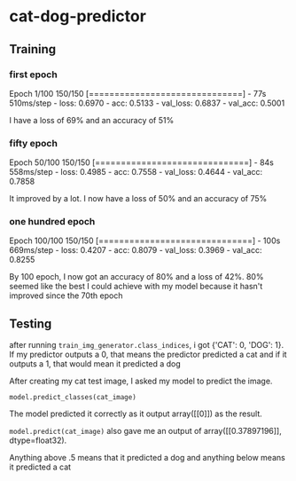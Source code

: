 # cat-dog-predictor

## Training
### first epoch
Epoch 1/100
150/150 [==============================] - 77s 510ms/step - loss: 0.6970 - acc: 0.5133 - val_loss: 0.6837 - val_acc: 0.5001

I have a loss of 69% and an accuracy of 51%

### fifty epoch
Epoch 50/100
150/150 [==============================] - 84s 558ms/step - loss: 0.4985 - acc: 0.7558 - val_loss: 0.4644 - val_acc: 0.7858

It improved by a lot. I now have a loss of 50% and an accuracy of 75%

### one hundred epoch
Epoch 100/100
150/150 [==============================] - 100s 669ms/step - loss: 0.4207 - acc: 0.8079 - val_loss: 0.3969 - val_acc: 0.8255

By 100 epoch, I now got an accuracy of 80% and a loss of 42%. 80% seemed like the best I could achieve with my model because it hasn't improved since the 70th epoch

## Testing
after running 
```train_img_generator.class_indices```, i got {'CAT': 0, 'DOG': 1}. 
If my predictor outputs a 0, that means the predictor predicted a cat and if it outputs a 1, that would mean it predicted a dog

After creating my cat test image, I asked my model to predict the image.

```model.predict_classes(cat_image)```

The model predicted it correctly as it output array([[0]]) as the result.


```model.predict(cat_image)``` also gave me an output of array([[0.37897196]], dtype=float32).

Anything above .5 means that it predicted a dog and anything below means it predicted a cat
